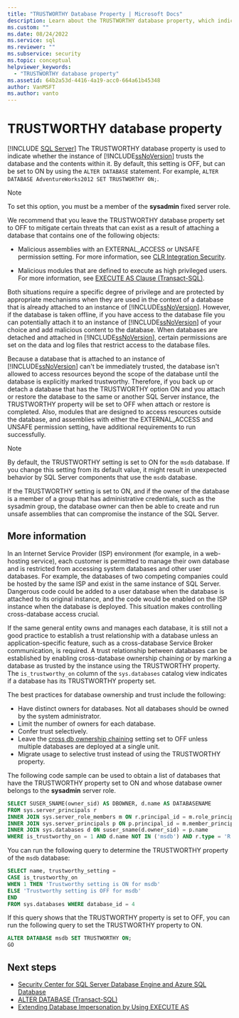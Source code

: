 ```yaml
---
title: "TRUSTWORTHY Database Property | Microsoft Docs"
description: Learn about the TRUSTWORTHY database property, which indicates whether the instance of SQL Server trusts the database and its contents. The default is OFF.
ms.custom: ""
ms.date: 08/24/2022
ms.service: sql
ms.reviewer: ""
ms.subservice: security
ms.topic: conceptual
helpviewer_keywords: 
  - "TRUSTWORTHY database property"
ms.assetid: 64b2a53d-4416-4a19-acc0-664a61b45348
author: VanMSFT
ms.author: vanto
---
```


# TRUSTWORTHY database property

 [!INCLUDE [SQL Server](../../includes/applies-to-version/sqlserver.md)]
  The TRUSTWORTHY database property is used to indicate whether the instance of [!INCLUDE[ssNoVersion](../../includes/ssnoversion-md.md)] trusts the database and the contents within it. By default, this setting is OFF, but can be set to ON by using the `ALTER DATABASE` statement. For example, `ALTER DATABASE AdventureWorks2012 SET TRUSTWORTHY ON;`.  
  
> [!NOTE]  
> To set this option, you must be a member of the **sysadmin** fixed server role.  

We recommend that you leave the TRUSTWORTHY database property set to OFF to mitigate certain threats that can exist as a result of attaching a database that contains one of the following objects:
  
- Malicious assemblies with an EXTERNAL_ACCESS or UNSAFE permission setting. For more information, see [CLR Integration Security](../../relational-databases/clr-integration/security/clr-integration-security.md).  
  
- Malicious modules that are defined to execute as high privileged users. For more information, see [EXECUTE AS Clause (Transact-SQL)](../../t-sql/statements/execute-as-clause-transact-sql.md).  
  
Both situations require a specific degree of privilege and are protected by appropriate mechanisms when they are used in the context of a database that is already attached to an instance of [!INCLUDE[ssNoVersion](../../includes/ssnoversion-md.md)]. However, if the database is taken offline, if you have access to the database file you can potentially attach it to an instance of [!INCLUDE[ssNoVersion](../../includes/ssnoversion-md.md)] of your choice and add malicious content to the database. When databases are detached and attached in [!INCLUDE[ssNoVersion](../../includes/ssnoversion-md.md)], certain permissions are set on the data and log files that restrict access to the database files.  
  
Because a database that is attached to an instance of [!INCLUDE[ssNoVersion](../../includes/ssnoversion-md.md)] can't be immediately trusted, the database isn't allowed to access resources beyond the scope of the database until the database is explicitly marked trustworthy. Therefore, if you back up or detach a database that has the TRUSTWORTHY option ON and you attach or restore the database to the same or another SQL Server instance, the TRUSTWORTHY property will be set to OFF when attach or restore is completed. Also, modules that are designed to access resources outside the database, and assemblies with either the EXTERNAL_ACCESS and UNSAFE permission setting, have additional requirements to run successfully.  

> [!NOTE]
> By default, the TRUSTWORTHY setting is set to ON for the `msdb` database. If you change this setting from its default value, it might result in unexpected behavior by SQL Server components that use the `msdb` database.

If the TRUSTWORTHY setting is set to ON, and if the owner of the database is a member of a group that has administrative credentials, such as the sysadmin group, the database owner can then be able to create and run unsafe assemblies that can compromise the instance of the SQL Server.

## More information

In an Internet Service Provider (ISP) environment (for example, in a web-hosting service), each customer is permitted to manage their own database and is restricted from accessing system databases and other user databases. For example, the databases of two competing companies could be hosted by the same ISP and exist in the same instance of SQL Server. Dangerous code could be added to a user database when the database is attached to its original instance, and the code would be enabled on the ISP instance when the database is deployed. This situation makes controlling cross-database access crucial.

If the same general entity owns and manages each database, it is still not a good practice to establish a trust relationship with a database unless an application-specific feature, such as a cross-database Service Broker communication, is required. A trust relationship between databases can be established by enabling cross-database ownership chaining or by marking a database as trusted by the instance using the TRUSTWORTHY property. The `is_trustworthy_on` column of the `sys.databases` catalog view indicates if a database has its TRUSTWORTHY property set.

The best practices for database ownership and trust include the following:

- Have distinct owners for databases. Not all databases should be owned by the system administrator.
- Limit the number of owners for each database.
- Confer trust selectively.
- Leave the [cross db ownership chaining](../../database-engine/configure-windows/cross-db-ownership-chaining-server-configuration-option.md) setting set to OFF unless multiple databases are deployed at a single unit.
- Migrate usage to selective trust instead of using the TRUSTWORTHY property.

The following code sample can be used to obtain a list of databases that have the TRUSTWORTHY property set to ON and whose database owner belongs to the **sysadmin** server role.

```sql
SELECT SUSER_SNAME(owner_sid) AS DBOWNER, d.name AS DATABASENAME 
FROM sys.server_principals r 
INNER JOIN sys.server_role_members m ON r.principal_id = m.role_principal_id 
INNER JOIN sys.server_principals p ON p.principal_id = m.member_principal_id 
INNER JOIN sys.databases d ON suser_sname(d.owner_sid) = p.name 
WHERE is_trustworthy_on = 1 AND d.name NOT IN ('msdb') AND r.type = 'R' AND r.name = N'sysadmin' 
```

You can run the following query to determine the TRUSTWORTHY property of the `msdb` database:

```sql
SELECT name, trustworthy_setting = 
CASE is_trustworthy_on
WHEN 1 THEN 'Trustworthy setting is ON for msdb' 
ELSE 'Trustworthy setting is OFF for msdb' 
END 
FROM sys.databases WHERE database_id = 4
```

If this query shows that the TRUSTWORTHY property is set to OFF, you can run the following query to set the TRUSTWORTHY property to ON.

```sql
ALTER DATABASE msdb SET TRUSTWORTHY ON;
GO 
```
  
## Next steps

 - [Security Center for SQL Server Database Engine and Azure SQL Database](../../relational-databases/security/security-center-for-sql-server-database-engine-and-azure-sql-database.md)  
 - [ALTER DATABASE (Transact-SQL)](../../t-sql/statements/alter-database-transact-sql.md)
 - [Extending Database Impersonation by Using EXECUTE AS](/previous-versions/sql/sql-server-2008-r2/ms188304(v=sql.105))